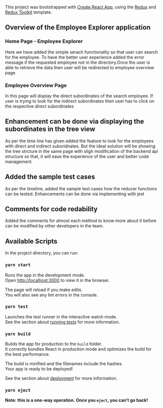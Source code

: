 This project was bootstrapped with [Create React App](https://github.com/facebook/create-react-app), using the [Redux](https://redux.js.org/) and [Redux Toolkit](https://redux-toolkit.js.org/) template.

## Overview of the Employee Explorer application

### Home Page - Employee Explorer

Here we have added the simple serach functionality so that user can search for the employee. To have the better user experience added the error message if the requested employee not in the directory.Once the user is able to retrieve the data then user will be redirected to employee overview page

### Employee Overview Page

In this page will display the direct subordinates of the search employee. If user is trying to look for the indirect subordinates then user has to click on the respective direct subordinates

## Enhancement can be done via displaying the subordinates in the tree view

As per the time line has given added the feature to look for the employees with direct and indirect suboridnates. But the ideal solution will be showing the tree strcture in the same page with sligh modification of the backend api structure so that, it will ease the experience of the user and better code management.

## Added the sample test cases

As per the timeline, added the sample test cases how the reducer functions can be tested. Enhancements can be done via implementing with jest

## Comments for code redability

Added the comments for almost each method to know more about it before can be modified by other developers in the team.

## Available Scripts

In the project directory, you can run:

### `yarn start`

Runs the app in the development mode.<br />
Open [http://localhost:3000](http://localhost:3000) to view it in the browser.

The page will reload if you make edits.<br />
You will also see any lint errors in the console.

### `yarn test`

Launches the test runner in the interactive watch mode.<br />
See the section about [running tests](https://facebook.github.io/create-react-app/docs/running-tests) for more information.

### `yarn build`

Builds the app for production to the `build` folder.<br />
It correctly bundles React in production mode and optimizes the build for the best performance.

The build is minified and the filenames include the hashes.<br />
Your app is ready to be deployed!

See the section about [deployment](https://facebook.github.io/create-react-app/docs/deployment) for more information.

### `yarn eject`

**Note: this is a one-way operation. Once you `eject`, you can’t go back!**

